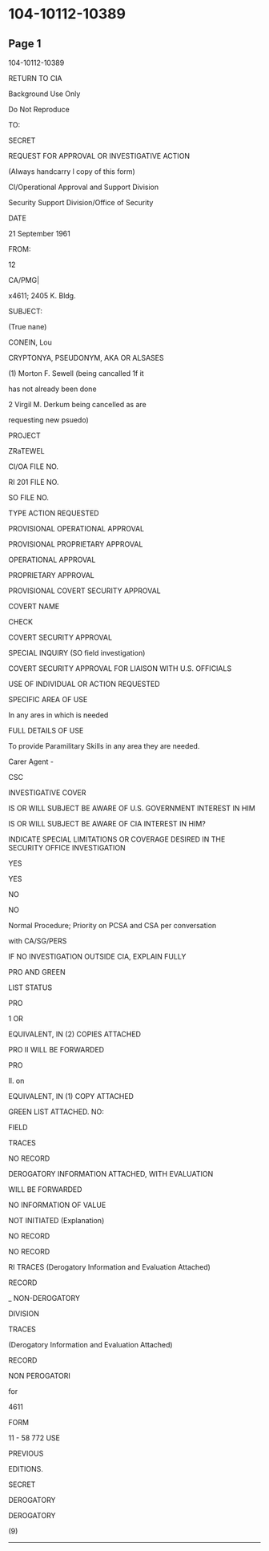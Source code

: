 # 104-10112-10389

## Page 1

104-10112-10389

RETURN TO CIA

Background Use Only

Do Not Reproduce

TO:

SECRET

REQUEST FOR APPROVAL OR INVESTIGATIVE ACTION

(Always handcarry l copy of this form)

CI/Operational Approval and Support Division

Security Support Division/Office of Security

DATE

21 September 1961

FROM:

12

CA/PMG|

x4611; 2405 K. Bldg.

SUBJECT:

(True nane)

CONEIN, Lou

CRYPTONYA, PSEUDONYM, AKA OR ALSASES

(1) Morton F. Sewell (being cancalled 1f it

has not already been done

2 Virgil M. Derkum being cancelled as are

requesting new psuedo)

PROJECT

ZRaTEWEL

CI/OA FILE NO.

RI 201 FILE NO.

SO FILE NO.

TYPE ACTION REQUESTED

PROVISIONAL OPERATIONAL APPROVAL

PROVISIONAL PROPRIETARY APPROVAL

OPERATIONAL APPROVAL

PROPRIETARY APPROVAL

PROVISIONAL COVERT SECURITY APPROVAL

COVERT NAME

CHECK

COVERT SECURITY APPROVAL

SPECIAL INQUIRY (SO field investigation)

COVERT SECURITY APPROVAL FOR LIAISON WITH U.S. OFFICIALS

USE OF INDIVIDUAL OR ACTION REQUESTED

SPECIFIC AREA OF USE

In any ares in which is needed

FULL DETAILS OF USE

To provide Paramilitary Skills in any area they are needed.

Carer Agent -

CSC

INVESTIGATIVE COVER

IS OR WILL SUBJECT BE AWARE OF U.S. GOVERNMENT INTEREST IN HIM

IS OR WILL SUBJECT BE AWARE OF CIA INTEREST IN HIM?

INDICATE SPECIAL LIMITATIONS OR COVERAGE DESIRED IN THE SECURITY OFFICE INVESTIGATION

YES

YES

NO

NO

Normal Procedure; Priority on PCSA and CSA per conversation

with CA/SG/PERS

IF NO INVESTIGATION OUTSIDE CIA, EXPLAIN FULLY

PRO AND GREEN

LIST STATUS

PRO

1 OR

EQUIVALENT, IN (2) COPIES ATTACHED

PRO II WILL BE FORWARDED

PRO

Il. on

EQUIVALENT, IN (1) COPY ATTACHED

GREEN LIST ATTACHED. NO:

FIELD

TRACES

NO RECORD

DEROGATORY INFORMATION ATTACHED, WITH EVALUATION

WILL BE FORWARDED

NO INFORMATION OF VALUE

NOT INITIATED (Explanation)

NO RECORD

NO RECORD

RI TRACES (Derogatory Information and Evaluation Attached)

RECORD

_ NON-DEROGATORY

DIVISION

TRACES

(Derogatory Information and Evaluation Attached)

RECORD

NON PEROGATORI

for

4611

FORM

11 - 58 772 USE

PREVIOUS

EDITIONS.

SECRET

DEROGATORY

DEROGATORY

(9)

---

